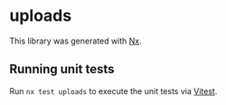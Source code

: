 # uploads

This library was generated with [Nx](https://nx.dev).

## Running unit tests

Run `nx test uploads` to execute the unit tests via [Vitest](https://vitest.dev/).
